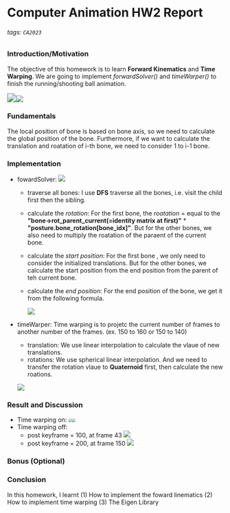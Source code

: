 # Computer Animation HW2 Report
###### tags: `CA2023`

### Introduction/Motivation
The objective of this homework is to learn **Forward Kinematics** and **Time Warping**. We are going to implement *forwardSolver()* and *timeWarper()* to finish the running/shooting ball animation.

<img src="https://i.imgur.com/BSVufMp.png" style="zoom:130%;" />![](https://i.imgur.com/sZnWMGW.png)

### Fundamentals 
The local position of bone is based on bone axis, so we need to calculate the global position of the bone. Furthermore, if we want to calculate the translation and roatation of i-th bone, we need to consider 1 to i-1 bone.  
     
### Implementation
* fowardSolver:
    ![](https://i.imgur.com/pS9Hoji.png)

     * traverse all bones:
         I use **DFS** traverse all the bones, i.e. visit the child first then the sibling.
         
     * calculate the *rotation*:
         For the first bone, the *roatation* = equal to the **"bone->rot_parent_current(=identity matrix at first)"** *      **"posture.bone_rotation[bone_idx]"**.
         But for the other bones, we also need to multiply the roatation of the paraent of the current bone. 
         
     * calculate the *start position*:
         For the first bone , we only need to consider the initialized translations.
         But for the other bones, we calculate the start position from the end position from the parent of teh current bone. 
         
     * calculate the *end position*:
     For the end position of the bone, we get it from the following formula.
         
        
        
        ![](https://i.imgur.com/VMGTI53.png)
    
* timeWarper:
    Time warping is to projetc the current number of frames to another number of the frames. (ex. 150 to 160 or 150 to 140) 
    * translation:
        We use linear interpolation to calculate the vlaue of new translations.
    * rotations:
        We use spherical linear interpolation. And we need to transfer the rotation vlaue to **Quaternoid** first, then calculate the new roations.
    
    ![](https://i.imgur.com/LiYUhHV.png)

### Result and Discussion
* Time warping on:
    <img src="https://i.imgur.com/g1rBEY2.png =50%x" style="zoom:50%;" /><img src="https://i.imgur.com/ctJKtVw.png =50%x" style="zoom:50%;" />
* Time warping off:
    * post keyframe = 100, at frame 43
        ![](https://i.imgur.com/MWTlai6.png)
    * post keyframe = 200, at frame 150
        ![](https://i.imgur.com/m6COrq2.png)
### Bonus (Optional)
### Conclusion
In this homework, I learnt (1) How to implement the foward linematics (2) How to implement time warping (3) The Eigen Library